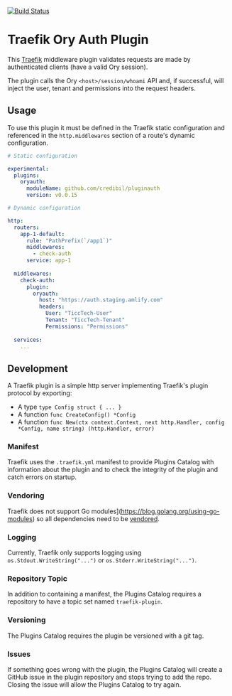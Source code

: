 [![Build Status](https://github.com/credibil/pluginauth/workflows/Release/badge.svg?branch=main)](https://github.com/credibil/pluginauth/actions)

# Traefik Ory Auth Plugin

This [Traefik](https://traefik.io) middleware plugin validates requests are made by authenticated clients (have a valid Ory session).

The plugin calls the Ory `<host>/session/whoami` API and, if successful, will inject the user, tenant and permissions into the request headers.

## Usage

To use this plugin it must be defined in the Traefik static configuration and referenced in the `http.middlewares` section of a route's dynamic configuration.

```yaml
# Static configuration

experimental:
  plugins:
    oryauth:
      moduleName: github.com/credibil/pluginauth
      version: v0.0.15
```

```yaml
# Dynamic configuration

http:
  routers:
    app-1-default:
      rule: "PathPrefix(`/app1`)"
      middlewares:
        - check-auth
      service: app-1
  
  middlewares:
    check-auth:
      plugin:
        oryauth:
          host: "https://auth.staging.amlify.com"
          headers:
            User: "TiccTech-User"
            Tenant: "TiccTech-Tenant"
            Permissions: "Permissions"
  
  services:
    ...
```

## Development

A Traefik plugin is a simple http server implementing Traefik's plugin protocol by exporting:

- A type `type Config struct { ... }`
- A function `func CreateConfig() *Config`
- A function `func New(ctx context.Context, next http.Handler, config *Config, name string) (http.Handler, error)`

### Manifest

Traefik uses the `.traefik.yml` manifest to provide Plugins Catalog with information about the plugin and to check the integrity of the plugin and catch errors on startup.

### Vendoring

Traefik does not support Go modules](https://blog.golang.org/using-go-modules) so all dependencies need to be [vendored](https://golang.org/ref/mod#vendoring).

### Logging

Currently, Traefik only supports logging using `os.Stdout.WriteString("...")` or `os.Stderr.WriteString("...")`.

### Repository Topic

In addition to containing a manifest, the Plugins Catalog requires a repository to have a topic set named `traefik-plugin`.

### Versioning

The Plugins Catalog requires the plugin be versioned with a git tag.

### Issues

If something goes wrong with the plugin, the Plugins Catalog will create a GitHub issue in the plugin repository and stops trying to add the repo. Closing the issue will allow the Plugins Catalog to try again.
